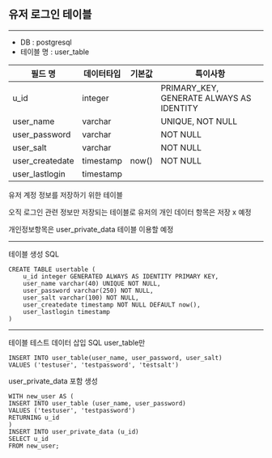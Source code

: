 

유저 로그인 테이블
---
---
- DB : postgresql
- 테이블 명 : user_table


| 필드 명            | 데이터타입     | 기본값   | 특이사항                                     |
|-----------------|-----------|-------|------------------------------------------|
| u_id            | integer   |       | PRIMARY_KEY, GENERATE ALWAYS AS IDENTITY |
| user_name       | varchar   |       | UNIQUE, NOT NULL                         |
| user_password   | varchar   |       | NOT NULL                                 |
| user_salt       | varchar   |       | NOT NULL                                 |
| user_createdate | timestamp | now() | NOT NULL                                 |
| user_lastlogin  | timestamp |       |                                          |


유저 계정 정보를 저장하기 위한 테이블

오직 로그인 관련 정보만 저장되는 테이블로 유저의 개인 데이터 항목은 저장 x 예정

개인정보항목은 user_private_data 테이블 이용할 예정

---

테이블 생성 SQL

```postgresql
CREATE TABLE usertable (
    u_id integer GENERATED ALWAYS AS IDENTITY PRIMARY KEY,
    user_name varchar(40) UNIQUE NOT NULL,
    user_password varchar(250) NOT NULL,
    user_salt varchar(100) NOT NULL,
    user_createdate timestamp NOT NULL DEFAULT now(),
    user_lastlogin timestamp
)
```

---

테이블 테스트 데이터 삽입 SQL
user_table만
```postgresql
INSERT INTO user_table(user_name, user_password, user_salt)
VALUES ('testuser', 'testpassword', 'testsalt')
```


user_private_data 포함 생성
```postgresql
WITH new_user AS (
INSERT INTO user_table (user_name, user_password)
VALUES ('testuser', 'testpassword')
RETURNING u_id
)
INSERT INTO user_private_data (u_id)
SELECT u_id
FROM new_user;
```

